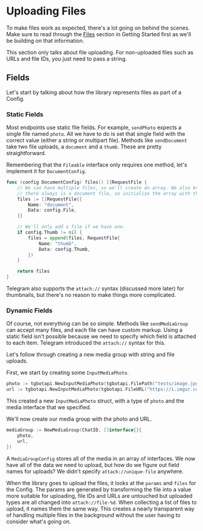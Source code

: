 # Uploading Files

To make files work as expected, there's a lot going on behind the scenes. Make
sure to read through the [Files](../getting-started/files.md) section in
Getting Started first as we'll be building on that information.

This section only talks about file uploading. For non-uploaded files such as
URLs and file IDs, you just need to pass a string.

## Fields

Let's start by talking about how the library represents files as part of a
Config.

### Static Fields

Most endpoints use static file fields. For example, `sendPhoto` expects a single
file named `photo`. All we have to do is set that single field with the correct
value (either a string or multipart file). Methods like `sendDocument` take two
file uploads, a `document` and a `thumb`. These are pretty straightforward.

Remembering that the `Fileable` interface only requires one method, let's
implement it for `DocumentConfig`.

```go
func (config DocumentConfig) files() []RequestFile {
    // We can have multiple files, so we'll create an array. We also know that
    // there always is a document file, so initialize the array with that.
	files := []RequestFile{{
		Name: "document",
		Data: config.File,
	}}

    // We'll only add a file if we have one.
	if config.Thumb != nil {
		files = append(files, RequestFile{
			Name: "thumb",
			Data: config.Thumb,
		})
	}

	return files
}
```

Telegram also supports the `attach://` syntax (discussed more later) for
thumbnails, but there's no reason to make things more complicated.

### Dynamic Fields

Of course, not everything can be so simple. Methods like `sendMediaGroup`
can accept many files, and each file can have custom markup. Using a static
field isn't possible because we need to specify which field is attached to each
item. Telegram introduced the `attach://` syntax for this.

Let's follow through creating a new media group with string and file uploads.

First, we start by creating some `InputMediaPhoto`.

```go
photo := tgbotapi.NewInputMediaPhoto(tgbotapi.FilePath("tests/image.jpg"))
url := tgbotapi.NewInputMediaPhoto(tgbotapi.FileURL("https://i.imgur.com/unQLJIb.jpg"))
```

This created a new `InputMediaPhoto` struct, with a type of `photo` and the
media interface that we specified.

We'll now create our media group with the photo and URL.

```go
mediaGroup := NewMediaGroup(ChatID, []interface{}{
    photo,
    url,
})
```

A `MediaGroupConfig` stores all of the media in an array of interfaces. We now
have all of the data we need to upload, but how do we figure out field names for
uploads? We didn't specify `attach://unique-file` anywhere.

When the library goes to upload the files, it looks at the `params` and `files`
for the Config. The params are generated by transforming the file into a value
more suitable for uploading, file IDs and URLs are untouched but uploaded types
are all changed into `attach://file-%d`. When collecting a list of files to
upload, it names them the same way. This creates a nearly transparent way of
handling multiple files in the background without the user having to consider
what's going on.
